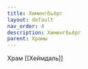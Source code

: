 ```yaml
---
title: Химингбьёрг
layout: default
nav_order: 4
description: Химингбьёрг
parent: Храмы
---
```


Храм [[Хеймдаль]]
